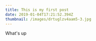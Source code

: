 ```yaml
---
title: This is my first post
date: 2019-01-04T17:21:52.394Z
thumbnail: /images/drtuglzv4aam5-3.jpg
---
```

What's up
